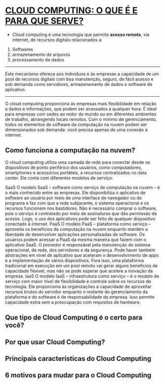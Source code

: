# [CLOUD COMPUTING: O QUE É E PARA QUE SERVE?](https://www.salesforce.com/br/cloud-computing/)
* Cloud computing é uma tecnologia que permite **acesso remoto**, via internet, de recursos digitais relacionados a:
1. Softwares
2. armazenamento de arquivos
3. processamento de dados

---------------------------  
Este mecanismo oferece aos indivíduos e às empresas a capacidade de um pool de recursos digitais com boa manutenção, seguro, de fácil acesso e sob demanda como servidores, armazenamento de dados e software de aplicativo.  

---------------------------  
O cloud computing proporciona às empresas mais flexibilidade em relação a dados e informações, que podem ser acessados a qualquer hora. É ideal para empresas com sedes ao redor do mundo ou em diferentes ambientes de trabalho, abrangendo locais remotos. Com o mínimo de gerenciamento, todos os elementos de software da computação na nuvem podem ser dimensionados sob demanda: você precisa apenas de uma conexão à internet.

## Como funciona a computação na nuvem?

<!--
salesforce.com
    CLOUD COMPUTING: O QUE É E PARA QUE SERVE?
        Como funciona a computação na nuvem?
-->

O cloud computing utiliza uma camada de rede para conectar desde os dispositivos de ponto periférico dos usuários, como computadores, smartphones e acessórios portáteis, a recursos centralizados no data center. Ele conta com diferentes modelos de serviço:


SaaS
O modelo SaaS  – software como serviço de computação na nuvem – é o mais conhecido entre as empresas. Ele disponibiliza o aplicativo de software ao usuário por meio de uma interface de navegador ou de programa e faz com que a rede subjacente, o sistema operacional e os recursos funcionem nos bastidores. Não é necessário comprar o software, pois o serviço é contratado por meio de assinaturas que dão permissão de acesso. Logo, o uso dos aplicativos pode ser feito de qualquer dispositivo conectado à internet.
PaaS
O modelo PaaS – plataforma como serviço – aproveita os benefícios da computação na nuvem enquanto mantém a liberdade de desenvolver aplicações personalizadas de software. Os usuários podem acessar a PaaS da mesma maneira que fazem com o aplicativo SaaS. O provedor é responsável pela manutenção do sistema operacional, da rede, dos servidores e da segurança. Pode haver também abstrações em nível de aplicativo que aceleram o desenvolvimento de apps e a implementação de vários dispositivos. Fora isso, uma plataforma tradicional em execução em um pool remoto vai gerar alguns benefícios de capacidade flexível, mas não se pode esperar que acelere a inovação da empresa.
IaaS
O modelo IaaS – infraestrutura como serviço –  é o modelo de serviço com maior nível de flexibilidade e controle sobre os recursos de tecnologia. Ele proporciona às organizações a capacidade de aproveitar recursos brutos do servidor enquanto o restante do gerenciamento da plataforma e do software é de responsabilidade da empresa. Isso permite capacidade extra sem a preocupação com requisitos de hardware.
 



## Que tipo de Cloud Computing é o certo para você?
## Por que usar Cloud Computing?
## Principais características do Cloud Computing
## 6 motivos para mudar para o Cloud Computing
